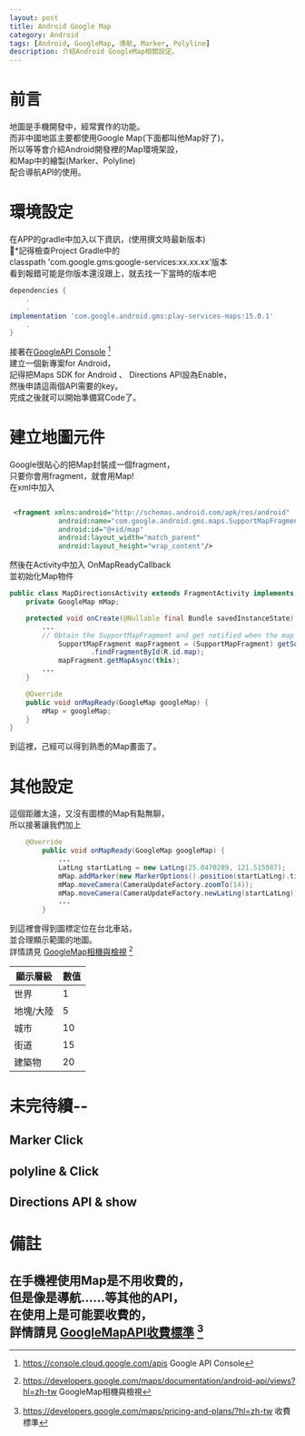 ```yaml
---
layout: post
title: Android Google Map
category: Android
tags: [Android, GoogleMap, 導航, Marker, Polyline]
description: 介紹Android GoogleMap相關設定。
---
```

# 前言  

地圖是手機開發中，經常實作的功能。  
而非中國地區主要都使用Google Map(下面都叫他Map好了)，  
所以等等會介紹Android開發裡的Map環境架設，  
和Map中的繪製(Marker、Polyline)  
配合導航API的使用。

# 環境設定

在APP的gradle中加入以下資訊，(使用撰文時最新版本)  
*記得檢查Project Gradle中的  
classpath 'com.google.gms:google-services:xx.xx.xx'版本  
看到報錯可能是你版本還沒跟上，就去找一下當時的版本吧  
```gradle
dependencies {
	.
	.
implementation 'com.google.android.gms:play-services-maps:15.0.1'
	.
}
```

接著在[GoogleAPI Console](https://console.cloud.google.com/apis ) [^1]  
建立一個新專案for Android，  
記得把Maps SDK for Android 、 Directions API設為Enable，  
然後申請這兩個API需要的key。  
完成之後就可以開始準備寫Code了。

# 建立地圖元件

Google很貼心的把Map封裝成一個fragment，  
只要你會用fragment，就會用Map!  
在xml中加入
```xml

 <fragment xmlns:android="http://schemas.android.com/apk/res/android"
            android:name="com.google.android.gms.maps.SupportMapFragment"
            android:id="@+id/map"
            android:layout_width="match_parent"
            android:layout_height="wrap_content"/>

```

然後在Activity中加入 OnMapReadyCallback  
並初始化Map物件

```java
public class MapDirectionsActivity extends FragmentActivity implements OnMapReadyCallback {
	private GoogleMap mMap;

	protected void onCreate(@Nullable final Bundle savedInstanceState) {
		...
		// Obtain the SupportMapFragment and get notified when the map is ready to be used.
			SupportMapFragment mapFragment = (SupportMapFragment) getSupportFragmentManager()
					.findFragmentById(R.id.map);
			mapFragment.getMapAsync(this);
		...
	}

	@Override
    public void onMapReady(GoogleMap googleMap) {
		mMap = googleMap;
	}
}
```
到這裡，己經可以得到熟悉的Map畫面了。  

# 其他設定
這個距離太遠，又沒有圖標的Map有點無聊，  
所以接著讓我們加上

```java
	@Override
		public void onMapReady(GoogleMap googleMap) {
			...
			LatLng startLatLng = new LatLng(25.0470289, 121.515987);
			mMap.addMarker(new MarkerOptions().position(startLatLng).title("start"));
			mMap.moveCamera(CameraUpdateFactory.zoomTo(14));
			mMap.moveCamera(CameraUpdateFactory.newLatLng(startLatLng));
			...
		}
```

到這裡會得到圖標定位在台北車站，  
並合理顯示範圍的地圖。  
詳情請見 [GoogleMap相機與檢視](https://developers.google.com/maps/documentation/android-api/views?hl=zh-tw) [^3] 

顯示層級		| 數值  
------------- |:-----
世界    		| 1
地塊/大陸    	| 5 
城市  			| 10
   街道  		| 15
   建築物  		| 20

# 未完待續--
## Marker Click
## polyline & Click
## Directions API & show

# 備註
在手機裡使用Map是不用收費的，    
但是像是導航……等其他的API，  
在使用上是可能要收費的，  
詳情請見 [GoogleMapAPI收費標準](https://developers.google.com/maps/pricing-and-plans/?hl=zh-tw) [^4]  
---------------------


[^1]: https://console.cloud.google.com/apis Google API Console
[^2]: https://developers.google.com/maps/?hl=zh-tw Google Map API
[^3]: https://developers.google.com/maps/documentation/android-api/views?hl=zh-tw GoogleMap相機與檢視
[^4]: https://developers.google.com/maps/pricing-and-plans/?hl=zh-tw 收費標準
